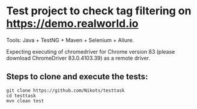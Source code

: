 Test project to check tag filtering on https://demo.realworld.io
===========

Tools: Java + TestNG + Maven + Selenium + Allure.

Expecting executing of chromedriver for Chrome version 83 (please download ChromeDriver 83.0.4103.39) as a remote driver.

Steps to clone and execute the tests:
-----------

    git clone https://github.com/Nikots/testtask
    cd testtask
    mvn clean test
